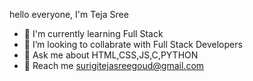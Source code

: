 hello everyone,
I'm Teja Sree
- 👋 I'm currently learning Full Stack
- 👀 I’m looking to collabrate with Full Stack Developers
- 🌱 Ask me about HTML,CSS,JS,C,PYTHON
- 💞️ Reach me surigitejasreegoud@gmail.com


<!---
Surigi-Tejasree/Surigi-Tejasree is a ✨ special ✨ repository because its `README.md` (this file) appears on your GitHub profile.
You can click the Preview link to take a look at your changes.
--->
